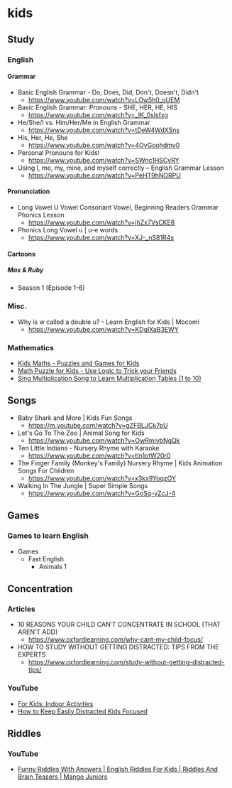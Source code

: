 # kids
## Study
### English
#### Grammar
* Basic English Grammar - Do, Does, Did, Don't, Doesn't, Didn't
  * https://www.youtube.com/watch?v=LOw5h0_oUEM
* Basic English Grammar: Pronouns - SHE, HER, HE, HIS
  * https://www.youtube.com/watch?v=_IK_0sIsfxg
* He/She/I vs. Him/Her/Me in English Grammar
  * https://www.youtube.com/watch?v=tDeW4WdXSns
* His, Her, He, She
  * https://www.youtube.com/watch?v=4OvGoohdmv0
* Personal Pronouns for Kids!
  * https://www.youtube.com/watch?v=SWnc1HSCvRY
* Using I, me, my, mine, and myself correctly – English Grammar Lesson
  * https://www.youtube.com/watch?v=PeHT9hNORPU

#### Pronunciation
* Long Vowel U Vowel Consonant Vowel, Beginning Readers Grammar Phonics Lesson
  * https://www.youtube.com/watch?v=jhZx7VsCKE8
* Phonics Long Vowel u | u-e words
  * https://www.youtube.com/watch?v=XJ-_nS81R4s

#### Cartoons
##### Max & Ruby
* Season 1 (Episode 1-6)

### Misc.
* Why is w called a double u? - Learn English for Kids | Mocomi
  * https://www.youtube.com/watch?v=KDgIXaB3EWY

### Mathematics
* [Kids Maths - Puzzles and Games for Kids](https://www.youtube.com/watch?v=luV56RfMYPU)
* [Math Puzzle for Kids - Use Logic to Trick your Friends](https://www.youtube.com/watch?v=pmQa0W_R-fc)
* [Sing Multiplication Song to Learn Multiplication Tables (1 to 10)](https://www.youtube.com/watch?v=BchpGkLvTy8)

## Songs
* Baby Shark and More | Kids Fun Songs
  * https://m.youtube.com/watch?v=gZFBLJCk7pU
* Let's Go To The Zoo | Animal Song for Kids
  * https://www.youtube.com/watch?v=OwRmivbNgQk
* Ten Little Indians - Nursery Rhyme with Karaoke
  * https://www.youtube.com/watch?v=tIn1otW20r0
* The Finger Family (Monkey's Family) Nursery Rhyme | Kids Animation Songs For Children
  * https://www.youtube.com/watch?v=x3kx9YoqzOY
* Walking In The Jungle | Super Simple Songs
  * https://www.youtube.com/watch?v=GoSq-yZcJ-4

## Games
### Games to learn English
* Games
  * Fast English
    * Animals 1

## Concentration
### Articles
* 10 REASONS YOUR CHILD CAN’T CONCENTRATE IN SCHOOL (THAT AREN’T ADD)
  * https://www.oxfordlearning.com/why-cant-my-child-focus/
* HOW TO STUDY WITHOUT GETTING DISTRACTED: TIPS FROM THE EXPERTS
  * https://www.oxfordlearning.com/study-without-getting-distracted-tips/

### YouTube
* [For Kids: Indoor Activities](https://www.youtube.com/watch?v=v9AAmD4gq1I)
* [How to Keep Easily Distracted Kids Focused](https://www.youtube.com/watch?v=T4lnVzNBtKY)

## Riddles
### YouTube
* [Funny Riddles With Answers | English Riddles For Kids | Riddles And Brain Teasers | Mango Juniors
](https://www.youtube.com/watch?v=vXz5o5UCf8Y)
